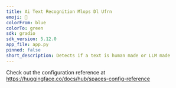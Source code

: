 ```yaml
---
title: Ai Text Recognition Mlops Dl Ufrn
emoji: 🐨
colorFrom: blue
colorTo: green
sdk: gradio
sdk_version: 5.12.0
app_file: app.py
pinned: false
short_description: Detects if a text is human made or LLM made
---
```

Check out the configuration reference at https://huggingface.co/docs/hub/spaces-config-reference

